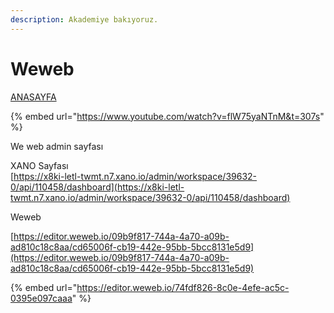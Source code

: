 ```yaml
---
description: Akademiye bakıyoruz.
---
```


# Weweb

[ANASAYFA](./)





{% embed url="https://www.youtube.com/watch?v=flW75yaNTnM&t=307s" %}







We web admin sayfası

XANO Sayfası \
[https://x8ki-letl-twmt.n7.xano.io/admin/workspace/39632-0/api/110458/dashboard](https://x8ki-letl-twmt.n7.xano.io/admin/workspace/39632-0/api/110458/dashboard)



Weweb

[https://editor.weweb.io/09b9f817-744a-4a70-a09b-ad810c18c8aa/cd65006f-cb19-442e-95bb-5bcc8131e5d9](https://editor.weweb.io/09b9f817-744a-4a70-a09b-ad810c18c8aa/cd65006f-cb19-442e-95bb-5bcc8131e5d9)











{% embed url="https://editor.weweb.io/74fdf826-8c0e-4efe-ac5c-0395e097caaa" %}













